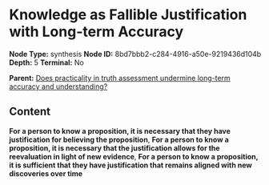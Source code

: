 # Knowledge as Fallible Justification with Long-term Accuracy

**Node Type:** synthesis
**Node ID:** 8bd7bbb2-c284-4916-a50e-9219436d104b
**Depth:** 5
**Terminal:** No

**Parent:** [Does practicality in truth assessment undermine long-term accuracy and understanding?](does-practicality-in-truth-assessment-undermine-long-term-accuracy-and-understanding-antithesis-911ed7aa-c2cb-41e6-b104-83700559afd5.md)

## Content

**For a person to know a proposition, it is necessary that they have justification for believing the proposition**, **For a person to know a proposition, it is necessary that the justification allows for the reevaluation in light of new evidence**, **For a person to know a proposition, it is sufficient that they have justification that remains aligned with new discoveries over time**
